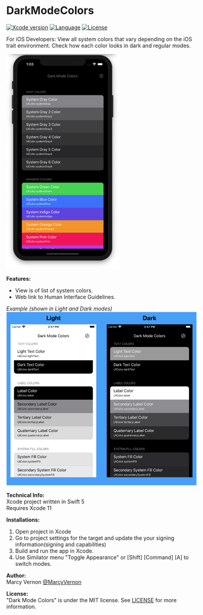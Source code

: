 # DarkModeColors

[![Xcode version](https://img.shields.io/badge/xcode-11%20-brightgreen)](https://developer.apple.com/xcode/)
[![Language](https://img.shields.io/badge/swift-5.0-orange.svg)](https://developer.apple.com/swift)
[![License](https://img.shields.io/badge/license-MIT-blue.svg?style=flat)](http://mit-license.org)

For iOS Developers: View all system colors that vary depending on the iOS trait environment. Check how each color looks in dark and regular modes. 


<img src="GitHub-Images/ScreenShot.png" width="300">

**Features:** 
- View is of list of system colors.
- Web link to Human Interface Guidelines.

*Example  (shown in Light and Dark modes)* \
<img src="GitHub-Images/LightDark.png" width="600">

**Technical Info:** \
Xcode project written in Swift 5\
Requires Xcode 11

**Installations:**
1. Open project in Xcode
2. Go to project settings for the target and update the your signing information(signing and capabilities)
3. Build and run the app in Xcode. 
4. Use Similator menu "Toggle Appearance" or [Shift] [Command] [A] to switch modes. 

**Author:** \
Marcy Vernon [@MarcyVernon](https://twitter.com/MarcyVernon)

**License:** \
"Dark Mode Colors" is under the MIT license. See [LICENSE](/LICENSE) for more information.
